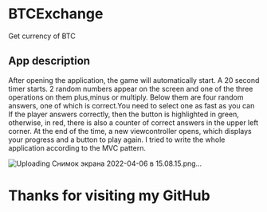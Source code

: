 # BTCExchange
Get currency of BTC
## App description
After opening the application, the game will automatically start.
A 20 second timer starts. 2 random numbers appear on the screen and one of the three operations on them plus,minus or multiply.
Below them are four random answers, one of which is correct.You need to select one as fast as you can
If the player answers correctly, then the button is highlighted in green, otherwise, in red, there is also a counter of correct answers in the upper left corner.
At the end of the time, a new viewcontroller opens, which displays your progress and a button to play again.
I tried to write the whole application according to the MVC pattern. 

![Uploading Снимок экрана 2022-04-06 в 15.08.15.png…]()

# Thanks for visiting my GitHub
